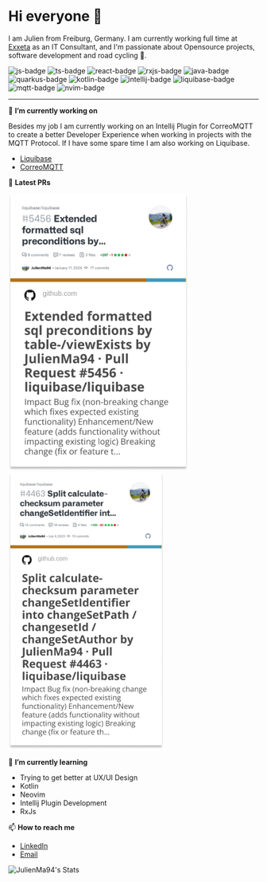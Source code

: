 # Hi everyone :wave:

I am Julien from Freiburg, Germany.
I am currently working full time at [Exxeta](https://exxeta.com/) as an IT Consultant, and I'm passionate about Opensource projects, software development and road cycling :bicyclist:.

![js-badge](https://img.shields.io/badge/JavaScript-323330?style=for-the-badge&logo=javascript&logoColor=F7DF1E)
![ts-badge](https://img.shields.io/badge/TypeScript-007ACC?style=for-the-badge&logo=typescript&logoColor=white)
![react-badge](https://img.shields.io/badge/React-61DAFB?style=for-the-badge&logo=react&logoColor=white)
![rxjs-badge](https://img.shields.io/badge/RxJS-B7178C?style=for-the-badge&logo=reactivex&logoColor=white)
![java-badge](https://img.shields.io/badge/Java-007396?style=for-the-badge&logo=java&logoColor=white)
![quarkus-badge](https://img.shields.io/badge/Quarkus-4696EC?style=for-the-badge&logo=quarkus&logoColor=white)
![kotlin-badge](https://img.shields.io/badge/Kotlin-0095D5?style=for-the-badge&logo=kotlin&logoColor=white)
![intellij-badge](https://img.shields.io/badge/IntelliJ_IDEA-000000?style=for-the-badge&logo=intellij-idea&logoColor=white)
![liquibase-badge](https://img.shields.io/badge/Liquibase-000000?style=for-the-badge&logo=liquibase&logoColor=white)
![mqtt-badge](https://img.shields.io/badge/MQTT-000000?style=for-the-badge&logo=mqtt&logoColor=white)
![nvim-badge](https://img.shields.io/badge/Neovim-57A143?style=for-the-badge&logo=neovim&logoColor=white)

_________________

🔭 <strong> I’m currently working on </strong>

Besides my job I am currently working on an Intellij Plugin for CorreoMQTT to create a better Developer Experience when working in projects with the MQTT Protocol.
If I have some spare time I am also working on Liquibase.

- [Liquibase](https://github.com/liquibase/liquibase)
- [CorreoMQTT](https://github.com/EXXETA/correomqtt)

:rocket: <strong> Latest PRs </strong>

[![liquibase pr](lq_pr1.png)](https://github.com/liquibase/liquibase/pull/5456)
&nbsp;
&nbsp;
&nbsp;
&nbsp;
[![liquibase pr](lq_pr2.png)](https://github.com/liquibase/liquibase/pull/5456)

🌱 <strong> I’m currently learning </strong>

- Trying to get better at UX/UI Design
- Kotlin
- Neovim
- Intellij Plugin Development
- RxJs

📫 <strong> How to reach me </strong>

- [LinkedIn](https://www.linkedin.com/in/julien-marcq-b076b1180/)
- [Email](mailto:julien.marcq@exxeta.com)

![JulienMa94's Stats](https://github-readme-stats.vercel.app/api?username=JulienMa94&theme=dracula&show_icons=true&hide_border=false&count_private=true)
